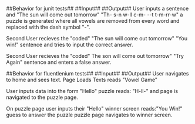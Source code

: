 ##Behavior for junit tests##																		##Input##                                      ##Output##
User inputs a sentence and 							"The sun will come out tomorrow"									"Th- s-n w-ll c-m- --t t-m-rr-w"
a puzzle is generated where
all vowels are removed from
every word and replaced with
the dash symbol "-".

Second User recieves the "coded"				"The sun will come out tomorrow"													"You win!"
sentence and tries to input the
correct answer.

Second User recieves the "coded"					The son will come out tomorrow"													"Try Again"
sentence and enters a false answer.




##Behavior for fluentlenium tests##															##Input##                                      ##Output##
User navigates to home and sees text.														Page Loads																	Texts reads "Vowel Game"

User inputs data into the form																		"Hello"																			puzzle reads:	"H-ll-"
and page is navigated to the
puzzle page.

On puzzle page user inputs their 																	"Hello"																	winner screen reads:"You Win!"
guess to answer the puzzle
puzzle page navigates to winner
screen.
